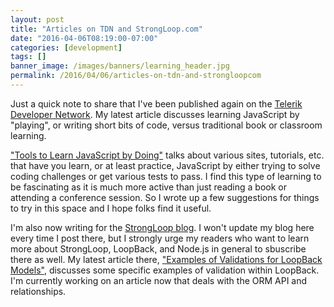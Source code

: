 ```yaml
---
layout: post
title: "Articles on TDN and StrongLoop.com"
date: "2016-04-06T08:19:00-07:00"
categories: [development]
tags: []
banner_image: /images/banners/learning_header.jpg
permalink: /2016/04/06/articles-on-tdn-and-strongloopcom
---
```


Just a quick note to share that I've been published again on the [Telerik Developer Network](http://developer.telerik.com). My latest article discusses learning JavaScript by "playing", or writing short bits of code, versus traditional book or classroom learning. 
<!--more-->

["Tools to Learn JavaScript by Doing"](http://developer.telerik.com/featured/tools-learn-javascript/) talks about various sites, tutorials, etc. that have you learn, or at least practice, JavaScript by either trying to solve coding challenges or get various tests to pass. I find this type of learning to be fascinating as it is much more active than just reading a book or attending a conference session. So I wrote up a few suggestions for things to try in this space and I hope folks find it useful. 

I'm also now writing for the [StrongLoop blog](http://strongloop.com/strongblog). I won't update my blog here every time I post there, but I strongly urge my readers who want to learn more about StrongLoop, LoopBack, and Node.js in general to sbuscribe there as well. My latest article there, ["Examples of Validations for LoopBack Models"](https://strongloop.com/strongblog/examples-of-validations-for-loopback-models/), discusses some specific examples of validation within LoopBack. I'm currently working on an article now that deals with the ORM API and relationships.